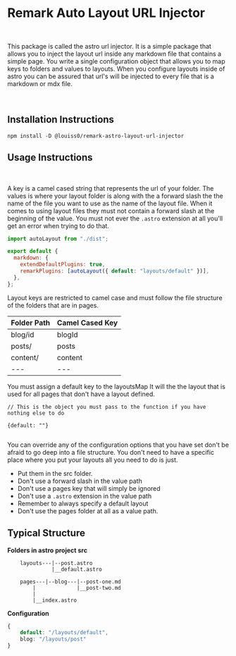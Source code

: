 # Remark Auto Layout URL Injector

<br />

This package is called the astro url injector. It is a simple package that allows you to inject the layout url inside any markdown file that contains a simple page. You write a single configuration object that allows you to map keys to folders and values to layouts. When you configure layouts inside of astro you can be assured that url's will be injected to every file that is a markdown or mdx file.

<br />

## Installation Instructions

```
npm install -D @louiss0/remark-astro-layout-url-injector
```

## Usage Instructions

<br />

A key is a camel cased string that represents the url of your folder. The values is where your layout folder is along with the a forward slash the the name of the file you want to use as the name of the layout file. When it comes to using layout files they must not contain a forward slash at the beginning of the value. You must not ever the `.astro` extension at all you'll get an error when trying to do that.
<br />

```js
import autoLayout from "./dist";

export default {
  markdown: {
    extendDefaultPlugins: true,
    remarkPlugins: [autoLayout({ default: "layouts/default" })],
  },
};
```

Layout keys are restricted to camel case and must follow the file structure of the folders that are in pages.

| Folder Path | Camel Cased Key |
| ----------- | --------------- |
| blog/id     | blogId          |
| posts/      | posts           |
| content/    | content         |
| ---         | ---             |

You must assign a default key to the layoutsMap It will the the layout that is used for all pages that don't have a layout defined.

```
// This is the object you must pass to the function if you have nothing else to do

{default: ""}


```

You can override any of the configuration options that you have set don't be afraid to go deep into a file structure. You don't need to have a specific place where you put your layouts all you need to do is just.

- Put them in the src folder.
- Don't use a forward slash in the value path
- Don't use a pages key that will simply be ignored
- Don't use a `.astro` extension in the value path
- Remember to always specify a default layout
- Don't use the pages folder at all as a value path.

## Typical Structure

**Folders in astro project src**
<br />

```
    layouts---|--post.astro
              |__default.astro

    pages---|--blog---|--post-one.md
        |             |__post-two.md
        |
        |__index.astro
```

**Configuration**

```ts
{
    default: "/layouts/default",
    blog: "/layouts/post"
}
```
